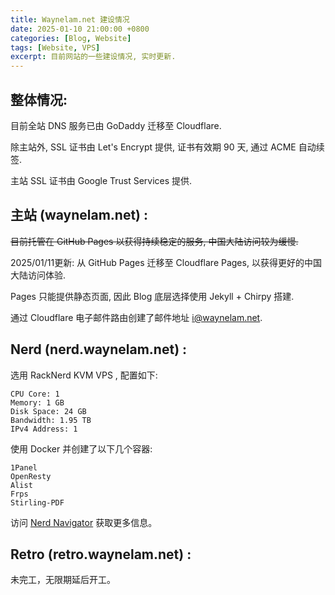```yaml
---
title: Waynelam.net 建设情况
date: 2025-01-10 21:00:00 +0800
categories: [Blog, Website]
tags: [Website, VPS]
excerpt: 目前网站的一些建设情况, 实时更新.
---
```


## 整体情况:

目前全站 DNS 服务已由 GoDaddy 迁移至 Cloudflare.

除主站外, SSL 证书由 Let's Encrypt 提供, 证书有效期 90 天, 通过 ACME 自动续签.

主站 SSL 证书由 Google Trust Services 提供.



## 主站 (waynelam.net) :

~~目前托管在 GitHub Pages 以获得持续稳定的服务, 中国大陆访问较为缓慢.~~

2025/01/11更新: 从 GitHub Pages 迁移至 Cloudflare Pages, 以获得更好的中国大陆访问体验.

Pages 只能提供静态页面, 因此 Blog 底层选择使用 Jekyll + Chirpy 搭建.

通过 Cloudflare 电子邮件路由创建了邮件地址  i@waynelam.net.



## Nerd (nerd.waynelam.net) :

选用 RackNerd KVM VPS , 配置如下:

```
CPU Core: 1
Memory: 1 GB
Disk Space: 24 GB
Bandwidth: 1.95 TB
IPv4 Address: 1
```

使用 Docker 并创建了以下几个容器:

```
1Panel
OpenResty
Alist
Frps
Stirling-PDF
```

访问 [Nerd Navigator](https://nerd.waynelam.net/) 获取更多信息。



## Retro (retro.waynelam.net) :

未完工，无限期延后开工。

